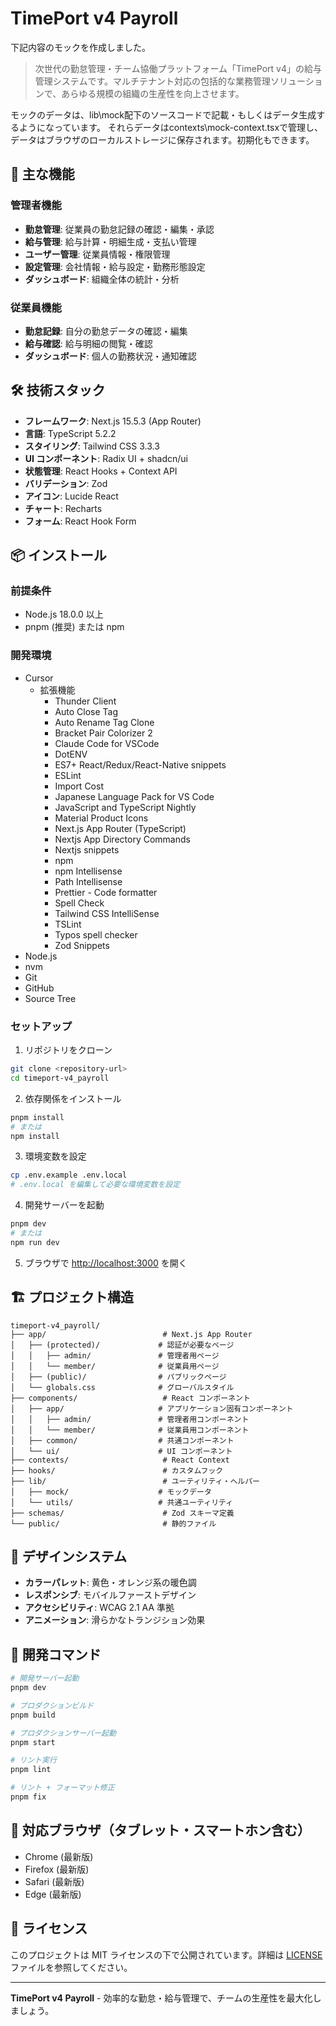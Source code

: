 # TimePort v4 Payroll

下記内容のモックを作成しました。

> 次世代の勤怠管理・チーム協働プラットフォーム「TimePort v4」の給与管理システムです。マルチテナント対応の包括的な業務管理ソリューションで、あらゆる規模の組織の生産性を向上させます。

モックのデータは、lib\mock配下のソースコードで記載・もしくはデータ生成するようになっています。
それらデータはcontexts\mock-context.tsxで管理し、データはブラウザのローカルストレージに保存されます。初期化もできます。

## 🚀 主な機能

### 管理者機能
- **勤怠管理**: 従業員の勤怠記録の確認・編集・承認
- **給与管理**: 給与計算・明細生成・支払い管理
- **ユーザー管理**: 従業員情報・権限管理
- **設定管理**: 会社情報・給与設定・勤務形態設定
- **ダッシュボード**: 組織全体の統計・分析

### 従業員機能
- **勤怠記録**: 自分の勤怠データの確認・編集
- **給与確認**: 給与明細の閲覧・確認
- **ダッシュボード**: 個人の勤務状況・通知確認

## 🛠 技術スタック

- **フレームワーク**: Next.js 15.5.3 (App Router)
- **言語**: TypeScript 5.2.2
- **スタイリング**: Tailwind CSS 3.3.3
- **UI コンポーネント**: Radix UI + shadcn/ui
- **状態管理**: React Hooks + Context API
- **バリデーション**: Zod
- **アイコン**: Lucide React
- **チャート**: Recharts
- **フォーム**: React Hook Form

## 📦 インストール

### 前提条件
- Node.js 18.0.0 以上
- pnpm (推奨) または npm

### 開発環境
- Cursor
  - 拡張機能
    - Thunder Client
    - Auto Close Tag
    - Auto Rename Tag Clone
    - Bracket Pair Colorizer 2
    - Claude Code for VSCode
    - DotENV
    - ES7+ React/Redux/React-Native snippets
    - ESLint
    - Import Cost
    - Japanese Language Pack for VS Code
    - JavaScript and TypeScript Nightly
    - Material Product Icons
    - Next.js App Router (TypeScript)
    - Nextjs App Directory Commands
    - Nextjs snippets
    - npm
    - npm Intellisense
    - Path Intellisense
    - Prettier - Code formatter
    - Spell Check
    - Tailwind CSS IntelliSense
    - TSLint
    - Typos spell checker
    - Zod Snippets
- Node.js
- nvm
- Git
- GitHub
- Source Tree

### セットアップ

1. リポジトリをクローン
```bash
git clone <repository-url>
cd timeport-v4_payroll
```

2. 依存関係をインストール
```bash
pnpm install
# または
npm install
```

3. 環境変数を設定
```bash
cp .env.example .env.local
# .env.local を編集して必要な環境変数を設定
```

4. 開発サーバーを起動
```bash
pnpm dev
# または
npm run dev
```

5. ブラウザで [http://localhost:3000](http://localhost:3000) を開く

## 🏗 プロジェクト構造

```
timeport-v4_payroll/
├── app/                          # Next.js App Router
│   ├── (protected)/             # 認証が必要なページ
│   │   ├── admin/               # 管理者用ページ
│   │   └── member/              # 従業員用ページ
│   ├── (public)/                # パブリックページ
│   └── globals.css              # グローバルスタイル
├── components/                   # React コンポーネント
│   ├── app/                     # アプリケーション固有コンポーネント
│   │   ├── admin/               # 管理者用コンポーネント
│   │   └── member/              # 従業員用コンポーネント
│   ├── common/                  # 共通コンポーネント
│   └── ui/                      # UI コンポーネント
├── contexts/                     # React Context
├── hooks/                        # カスタムフック
├── lib/                          # ユーティリティ・ヘルパー
│   ├── mock/                    # モックデータ
│   └── utils/                   # 共通ユーティリティ
├── schemas/                      # Zod スキーマ定義
└── public/                       # 静的ファイル
```

## 🎨 デザインシステム

- **カラーパレット**: 黄色・オレンジ系の暖色調
- **レスポンシブ**: モバイルファーストデザイン
- **アクセシビリティ**: WCAG 2.1 AA 準拠
- **アニメーション**: 滑らかなトランジション効果

## 🔧 開発コマンド

```bash
# 開発サーバー起動
pnpm dev

# プロダクションビルド
pnpm build

# プロダクションサーバー起動
pnpm start

# リント実行
pnpm lint

# リント + フォーマット修正
pnpm fix
```

## 📱 対応ブラウザ（タブレット・スマートホン含む）

- Chrome (最新版)
- Firefox (最新版)
- Safari (最新版)
- Edge (最新版)

## 📄 ライセンス

このプロジェクトは MIT ライセンスの下で公開されています。詳細は [LICENSE](LICENSE) ファイルを参照してください。

---

**TimePort v4 Payroll** - 効率的な勤怠・給与管理で、チームの生産性を最大化しましょう。